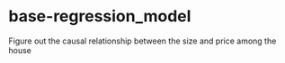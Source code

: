 # base-regression_model
Figure out the causal relationship between the size and price among the house
